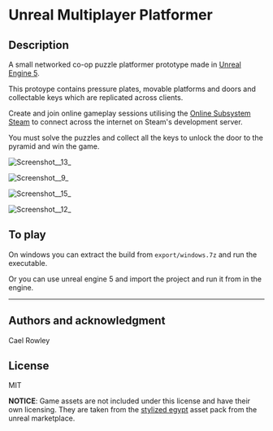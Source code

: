 # Unreal Multiplayer Platformer


## Description

A small networked co-op puzzle platformer prototype made in [Unreal Engine 5](https://www.unrealengine.com/en-US/unreal-engine-5). 

This protoype contains pressure plates, movable platforms and doors and collectable keys which are replicated across clients.

Create and join online gameplay sessions utilising the [Online Subsystem Steam](https://docs.unrealengine.com/5.0/en-US/online-subsystem-steam-interface-in-unreal-engine/) to connect across the internet on Steam's development server.

You must solve the puzzles and collect all the keys to unlock the door to the pyramid and win the game.

![Screenshot__13_](/uploads/a9eb367deaeae223224571da483e4260/Screenshot__13_.png)

![Screenshot__9_](/uploads/2225bb12c19260d3b03f736eb5e36d0c/Screenshot__9_.png)

![Screenshot__15_](/uploads/e0b2064ef07af0005ea29677ee9d5678/Screenshot__15_.png)

![Screenshot__12_](/uploads/b02773d139c876a54be6c094808965c8/Screenshot__12_.png)

## To play

On windows you can extract the build from `export/windows.7z` and run the executable.

Or you can use unreal engine 5 and import the project and run it from in the engine.

***

## Authors and acknowledgment
Cael Rowley

## License
MIT

<b>NOTICE</b>: Game assets are not included under this license and have their own licensing. They are taken from the [stylized egypt](https://unrealengine.com/marketplace/en-US/product/stylized-egypt) asset pack from the unreal marketplace.
